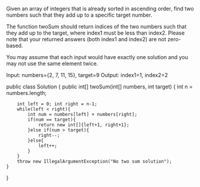 Given an array of integers that is already sorted in ascending order, find two numbers such that they add up to a specific target number.

The function twoSum should return indices of the two numbers such that they add up to the target, where index1 must be less than index2. Please note that your returned answers (both index1 and index2) are not zero-based.

You may assume that each input would have exactly one solution and you may not use the same element twice.

Input: numbers={2, 7, 11, 15}, target=9
Output: index1=1, index2=2


public class Solution {
    public int[] twoSum(int[] numbers, int target) {
        int n = numbers.length;
        
        int left = 0; int right = n-1;
        while(left < right){
            int num = numbers[left] + numbers[right];
            if(num == target){
                return new int[]{left+1, right+1};
            }else if(num > target){
                right--;
            }else{
                left++;
            }
        }
        throw new IllegalArgumentException("No two sum solution");
    }
}
